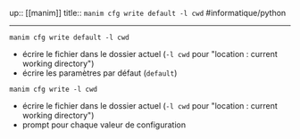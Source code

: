 up:: [[manim]]
title:: `manim cfg write default -l cwd`
#informatique/python 

---


```
manim cfg write default -l cwd
```
 - écrire le fichier dans le dossier actuel (`-l cwd` pour "location : current working directory")
 - écrire les paramètres par défaut (`default`)

```
manim cfg write -l cwd
```
 - écrire le fichier dans le dossier actuel (`-l cwd` pour "location : current working directory")
 - prompt pour chaque valeur de configuration

